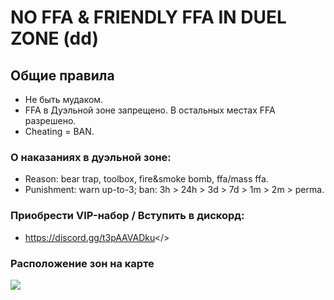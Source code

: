 # **NO FFA & FRIENDLY FFA IN DUEL ZONE (dd)**

## **Общие правила**
- Не быть мудаком.
- FFA в Дуэльной зоне запрещено. В остальных местах FFA разрешено.
- Cheating = BAN.

### **О наказаниях в дуэльной зоне:**
- Reason: bear trap, toolbox, fire&smoke bomb, ffa/mass ffa.
- Punishment: warn up-to-3; ban: 3h > 24h > 3d > 7d > 1m > 2m > perma.

### Приобрести VIP-набор / Вступить в дискорд:
- <a id="Перейти в дискорд сообщества">https://discord.gg/t3pAAVADku</>

### Расположение зон на карте
![](https://i.imgur.com/r630ICi.jpeg)
